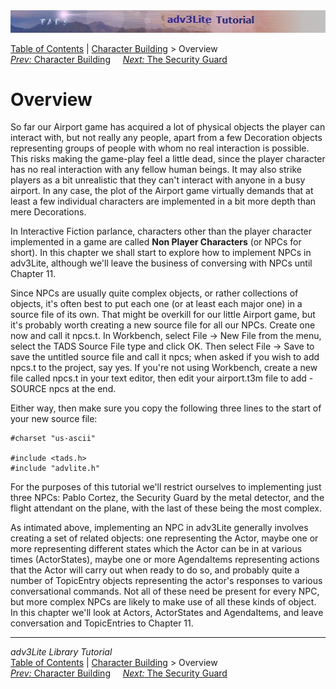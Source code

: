 ---
---
<div class="topbar">

<img src="topbar.jpg" data-border="0" />

</div>

<div class="nav">

<a href="toc.html" class="nav">Table of Contents</a> \|
<a href="character.html" class="nav">Character Building</a> \> Overview  
<span class="navnp"><a href="character.html" class="nav"><em>Prev:</em> Character
Building</a>    
<a href="guard.html" class="nav"><em>Next:</em> The Security Guard</a>
    </span>

</div>

<div class="main">

# Overview

So far our Airport game has acquired a lot of physical objects the
player can interact with, but not really any people, apart from a few
Decoration objects representing groups of people with whom no real
interaction is possible. This risks making the game-play feel a little
dead, since the player character has no real interaction with any fellow
human beings. It may also strike players as a bit unrealistic that they
can't interact with anyone in a busy airport. In any case, the plot of
the Airport game virtually demands that at least a few individual
characters are implemented in a bit more depth than mere Decorations.

In Interactive Fiction parlance, characters other than the player
character implemented in a game are called **Non Player Characters** (or
NPCs for short). In this chapter we shall start to explore how to
implement NPCs in adv3Lite, although we'll leave the business of
conversing with NPCs until Chapter 11.

Since NPCs are usually quite complex objects, or rather collections of
objects, it's often best to put each one (or at least each major one) in
a source file of its own. That might be overkill for our little Airport
game, but it's probably worth creating a new source file for all our
NPCs. Create one now and call it npcs.t. In Workbench, select File -\>
New File from the menu, select the TADS Source File type and click OK.
Then select File -\> Save to save the untitled source file and call it
npcs; when asked if you wish to add npcs.t to the project, say yes. If
you're not using Workbench, create a new file called npcs.t in your text
editor, then edit your airport.t3m file to add
<span class="code">-SOURCE npcs</span> at the end.

Either way, then make sure you copy the following three lines to the
start of your new source file:

<div class="code">

    #charset "us-ascii"

    #include <tads.h>
    #include "advlite.h"

</div>

For the purposes of this tutorial we'll restrict ourselves to
implementing just three NPCs: Pablo Cortez, the Security Guard by the
metal detector, and the flight attendant on the plane, with the last of
these being the most complex.

As intimated above, implementing an NPC in adv3Lite generally involves
creating a set of related objects: one representing the Actor, maybe one
or more representing different states which the Actor can be in at
various times (ActorStates), maybe one or more AgendaItems representing
actions that the Actor will carry out when ready to do so, and probably
quite a number of TopicEntry objects representing the actor's responses
to various conversational commands. Not all of these need be present for
every NPC, but more complex NPCs are likely to make use of all these
kinds of object. In this chapter we'll look at Actors, ActorStates and
AgendaItems, and leave conversation and TopicEntries to Chapter 11.

</div>

------------------------------------------------------------------------

<div class="navb">

*adv3Lite Library Tutorial*  
<a href="toc.html" class="nav">Table of Contents</a> \|
<a href="character.html" class="nav">Character Building</a> \> Overview  
<span class="navnp"><a href="character.html" class="nav"><em>Prev:</em> Character
Building</a>    
<a href="guard.html" class="nav"><em>Next:</em> The Security Guard</a>
    </span>

</div>

